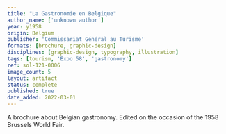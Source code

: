 ```yaml
---
title: "La Gastronomie en Belgique"
author_name: ['unknown author']
year: y1958
origin: Belgium
publisher: 'Commissariat Général au Turisme'
formats: [brochure, graphic-design]
disciplines: [graphic-design, typography, illustration]
tags: [tourism, 'Expo 58', 'gastronomy']
ref: sol-121-0006
image_count: 5
layout: artifact
status: complete
published: true
date_added: 2022-03-01
---
```


A brochure about Belgian gastronomy. Edited on the occasion of the 1958 Brussels World Fair.
